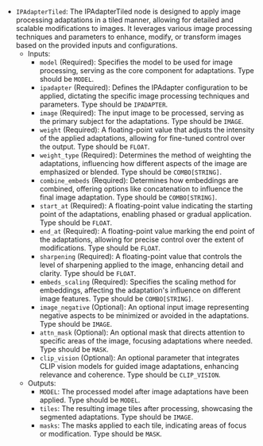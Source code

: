 - `IPAdapterTiled`: The IPAdapterTiled node is designed to apply image processing adaptations in a tiled manner, allowing for detailed and scalable modifications to images. It leverages various image processing techniques and parameters to enhance, modify, or transform images based on the provided inputs and configurations.
    - Inputs:
        - `model` (Required): Specifies the model to be used for image processing, serving as the core component for adaptations. Type should be `MODEL`.
        - `ipadapter` (Required): Defines the IPAdapter configuration to be applied, dictating the specific image processing techniques and parameters. Type should be `IPADAPTER`.
        - `image` (Required): The input image to be processed, serving as the primary subject for the adaptations. Type should be `IMAGE`.
        - `weight` (Required): A floating-point value that adjusts the intensity of the applied adaptations, allowing for fine-tuned control over the output. Type should be `FLOAT`.
        - `weight_type` (Required): Determines the method of weighting the adaptations, influencing how different aspects of the image are emphasized or blended. Type should be `COMBO[STRING]`.
        - `combine_embeds` (Required): Determines how embeddings are combined, offering options like concatenation to influence the final image adaptation. Type should be `COMBO[STRING]`.
        - `start_at` (Required): A floating-point value indicating the starting point of the adaptations, enabling phased or gradual application. Type should be `FLOAT`.
        - `end_at` (Required): A floating-point value marking the end point of the adaptations, allowing for precise control over the extent of modifications. Type should be `FLOAT`.
        - `sharpening` (Required): A floating-point value that controls the level of sharpening applied to the image, enhancing detail and clarity. Type should be `FLOAT`.
        - `embeds_scaling` (Required): Specifies the scaling method for embeddings, affecting the adaptation's influence on different image features. Type should be `COMBO[STRING]`.
        - `image_negative` (Optional): An optional input image representing negative aspects to be minimized or avoided in the adaptations. Type should be `IMAGE`.
        - `attn_mask` (Optional): An optional mask that directs attention to specific areas of the image, focusing adaptations where needed. Type should be `MASK`.
        - `clip_vision` (Optional): An optional parameter that integrates CLIP vision models for guided image adaptations, enhancing relevance and coherence. Type should be `CLIP_VISION`.
    - Outputs:
        - `MODEL`: The processed model after image adaptations have been applied. Type should be `MODEL`.
        - `tiles`: The resulting image tiles after processing, showcasing the segmented adaptations. Type should be `IMAGE`.
        - `masks`: The masks applied to each tile, indicating areas of focus or modification. Type should be `MASK`.
